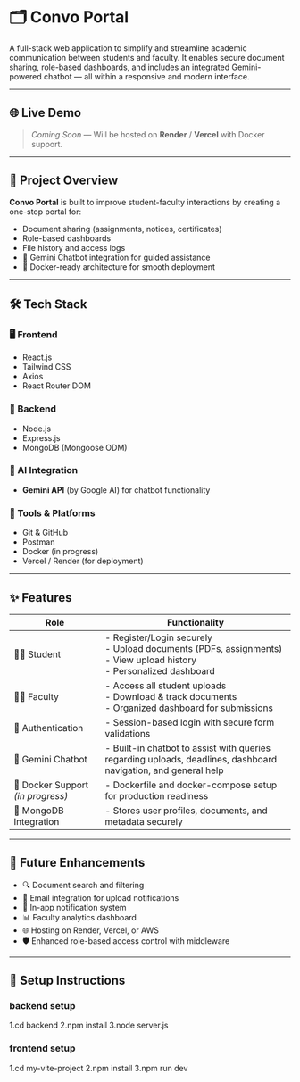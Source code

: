 # 🗂️ Convo Portal

A full-stack web application to simplify and streamline academic communication between students and faculty. It enables secure document sharing, role-based dashboards, and includes an integrated Gemini-powered chatbot — all within a responsive and modern interface.

---

## 🌐 Live Demo

> _Coming Soon_ — Will be hosted on **Render** / **Vercel** with Docker support.

---

## 🚀 Project Overview

**Convo Portal** is built to improve student-faculty interactions by creating a one-stop portal for:
- Document sharing (assignments, notices, certificates)
- Role-based dashboards
- File history and access logs
- 🧠 Gemini Chatbot integration for guided assistance
- 🐳 Docker-ready architecture for smooth deployment

---

## 🛠️ Tech Stack

### 🖥️ Frontend
- React.js  
- Tailwind CSS  
- Axios  
- React Router DOM

### 🔧 Backend
- Node.js  
- Express.js  
- MongoDB (Mongoose ODM)

### 🤖 AI Integration
- **Gemini API** (by Google AI) for chatbot functionality

### 🧰 Tools & Platforms
- Git & GitHub  
- Postman  
- Docker (in progress)  
- Vercel / Render (for deployment)

---

## ✨ Features

| Role      | Functionality |
|-----------|---------------|
| 👩‍🎓 Student | - Register/Login securely<br> - Upload documents (PDFs, assignments)<br> - View upload history<br> - Personalized dashboard |
| 👨‍🏫 Faculty | - Access all student uploads<br> - Download & track documents<br> - Organized dashboard for submissions |
| 🔐 Authentication | - Session-based login with secure form validations |
| 🧠 Gemini Chatbot | - Built-in chatbot to assist with queries regarding uploads, deadlines, dashboard navigation, and general help |
| 🐳 Docker Support *(in progress)* | - Dockerfile and docker-compose setup for production readiness |
| 💾 MongoDB Integration | - Stores user profiles, documents, and metadata securely |

---

## 📌 Future Enhancements

- 🔍 Document search and filtering  
- 📧 Email integration for upload notifications  
- 🔔 In-app notification system  
- 📊 Faculty analytics dashboard  
- 🌐 Hosting on Render, Vercel, or AWS  
- 🛡️ Enhanced role-based access control with middleware

---

## 🧪 Setup Instructions
### backend setup
1.cd backend
2.npm install
3.node server.js
### frontend setup 
1.cd my-vite-project
2.npm install
3.npm run dev


